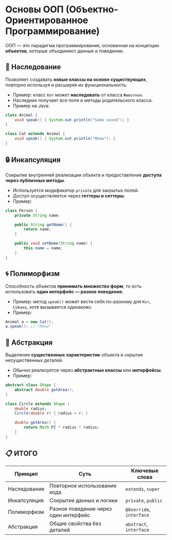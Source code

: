 
# Основы ООП (Объектно-Ориентированное Программирование)

ООП — это парадигма программирования, основанная на концепции **объектов**, которые объединяют данные и поведение.

## 🧬 Наследование

Позволяет создавать **новые классы на основе существующих**, повторно используя и расширяя их функциональность.

- Пример: класс `Кот` может **наследовать** от класса `Животное`.
- Наследник получает все поля и методы родительского класса.
- Пример на Java:
```java
class Animal {
    void speak() { System.out.println("Some sound"); }
}

class Cat extends Animal {
    void speak() { System.out.println("Meow"); }
}
```

## 🔒 Инкапсуляция

Сокрытие внутренней реализации объекта и предоставление **доступа через публичные методы**.

- Используется модификатор `private` для закрытых полей.
- Доступ осуществляется через **геттеры и сеттеры**.
- Пример:
```java
class Person {
    private String name;

    public String getName() {
        return name;
    }

    public void setName(String name) {
        this.name = name;
    }
}
```

## 🌀 Полиморфизм

Способность объектов **принимать множество форм**, то есть использовать **один интерфейс — разное поведение**.

- Пример: метод `speak()` может вести себя по-разному для `Кот`, `Собака`, хотя вызывается одинаково.
- Пример:
```java
Animal a = new Cat();
a.speak(); // "Meow"
```

## 🧩 Абстракция

Выделение **существенных характеристик** объекта и скрытие несущественных деталей.

- Обычно реализуется через **абстрактные классы** или **интерфейсы**.
- Пример:
```java
abstract class Shape {
    abstract double getArea();
}

class Circle extends Shape {
    double radius;
    Circle(double r) { radius = r; }

    double getArea() {
        return Math.PI * radius * radius;
    }
}
```

## 📋 ИТОГО

| Принцип       | Суть                             | Ключевые слова       |
|---------------|----------------------------------|-----------------------|
| Наследование  | Повторное использование кода     | `extends`, `super`    |
| Инкапсуляция  | Сокрытие данных и логики         | `private`, `public`   |
| Полиморфизм   | Разное поведение через один интерфейс | `@Override`, `interface` |
| Абстракция    | Общие свойства без деталей       | `abstract`, `interface` |
